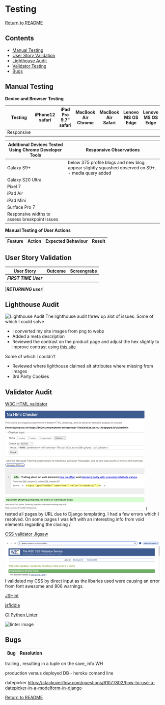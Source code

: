 # Testing

[Return to README](README.md)

## Contents

- [Manual Testing](#manual-testing) 
- [User Story Validation](#user-story-validation) 
- [Lighthouse Audit](#lighthouse-audit) 
- [Validator Testing](#validator-testing)
- [Bugs](#bugs)

## Manual Testing

**Device and Browser Testing**

|**Testing** |**iPhone12 safari** |**iPad Pro 9.7" safari**|**MacBook Air Chrome**|**MacBook Air Safari**|**Lenovo MS OS Edge**|**Lenovo MS OS Edge**|**Chrome Developer Tools**|
|-----|-----|-----|-----|-----|-----|-----|-----|
|Responsive|


|**Additional Devices Tested Using Chrome Developer Tools**|**Responsive Observations**
|-----|-----|
|Galaxy S9+| below 375 profile blogs and new blog appear slightly squashed observed on S9+. - media query added|
|Galaxy S20 Ultra|
|Pixel 7|
|iPad Air|
|iPad Mini|
|Surface Pro 7|
|Responsive widths to assess breakpoint issues|

**Manual Testing of User Actions**

|**Feature**     |**Action**     |**Expected Behaviour**     |**Result**     |
|----------------|---------------|---------------------------|---------------|


## User Story Validation

|**User Story**|**Outcome**|**Screengrabs**|
|-----|-----|-----|
|**_FIRST TIME User_**|

|**_RETURNING user_**|


## Lighthouse Audit
![Lighthouse Audit]()
The lighthouse audit threw up alot of issues. Some of which I could solve
- I converted my site images from png to webp
- Added a meta description
- Reviewed the contrast on the product page and adjust the hex slightly to improve contrast using [this site](app.contrast-finder.org/)


Some of which I couldn't
- Reviewed where lighthouse claimed alt attributes where missing from images
- 3rd Party Cookies



## Validator Audit

[W3C HTML validator](https://validator.w3.org/)

![validator](media/doc-images/info-trailing-slash.png)
I tested all pages by URL due to Django templating. I had a few errors which I resolved. On some pages I was left with an interesting info from void elements regarding the closing /. 

[CSS validator Jigsaw](https://jigsaw.w3.org/css-validator/)

![CSS validator](media/doc-images/css-validation.png)
I validated my CSS by direct input as the libaries used were causing an error from font awesome and 806 warnings.


[JSHint](jshint.com)


[jsfiddle](https://jsfiddle.net/)



[CI Python Linter](https://pep8ci.herokuapp.com/)

![linter image]()



## Bugs

|**Bug**|**Resolution**|
|-----|-----|

trailing , resulting in a tuple on the save_info WH

production versus deployed DB - heroku comand line

datepicker https://stackoverflow.com/questions/61077802/how-to-use-a-datepicker-in-a-modelform-in-django


[Return to README](README.md)